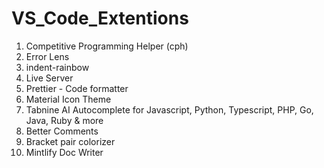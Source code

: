 # VS_Code_Extentions
1. Competitive Programming Helper (cph)
2. Error Lens
3. indent-rainbow
4. Live Server
5. Prettier - Code formatter
6. Material Icon Theme
7. Tabnine AI Autocomplete for Javascript, Python, Typescript, PHP, Go, Java, Ruby & more 
8. Better Comments
9. Bracket pair colorizer
10. Mintlify Doc Writer 
